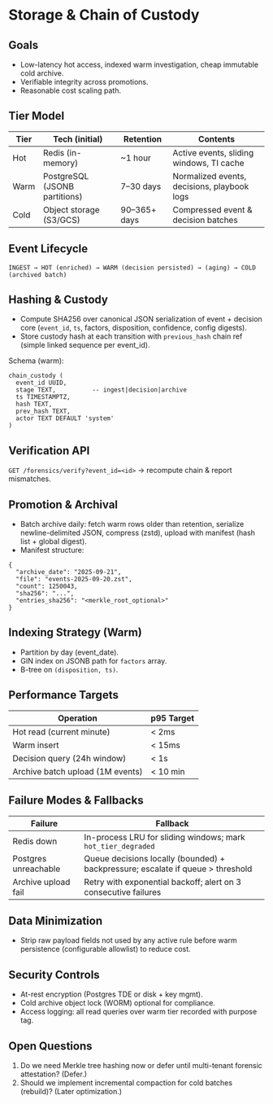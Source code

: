 # Storage & Chain of Custody

## Goals
- Low-latency hot access, indexed warm investigation, cheap immutable cold archive.
- Verifiable integrity across promotions.
- Reasonable cost scaling path.

## Tier Model
| Tier | Tech (initial) | Retention | Contents |
|------|----------------|-----------|----------|
| Hot | Redis (in-memory) | ~1 hour | Active events, sliding windows, TI cache |
| Warm | PostgreSQL (JSONB partitions) | 7–30 days | Normalized events, decisions, playbook logs |
| Cold | Object storage (S3/GCS) | 90–365+ days | Compressed event & decision batches |

## Event Lifecycle
`INGEST → HOT (enriched) → WARM (decision persisted) → (aging) → COLD (archived batch)`

## Hashing & Custody
- Compute SHA256 over canonical JSON serialization of event + decision core (`event_id`, `ts`, factors, disposition, confidence, config digests).
- Store custody hash at each transition with `previous_hash` chain ref (simple linked sequence per event_id).

Schema (warm):
```
chain_custody (
  event_id UUID,
  stage TEXT,          -- ingest|decision|archive
  ts TIMESTAMPTZ,
  hash TEXT,
  prev_hash TEXT,
  actor TEXT DEFAULT 'system'
)
```

## Verification API
`GET /forensics/verify?event_id=<id>` → recompute chain & report mismatches.

## Promotion & Archival
- Batch archive daily: fetch warm rows older than retention, serialize newline-delimited JSON, compress (zstd), upload with manifest (hash list + global digest).
- Manifest structure:
```
{
  "archive_date": "2025-09-21",
  "file": "events-2025-09-20.zst",
  "count": 1250043,
  "sha256": "...",
  "entries_sha256": "<merkle_root_optional>"
}
```

## Indexing Strategy (Warm)
- Partition by day (event_date).
- GIN index on JSONB path for `factors` array.
- B-tree on `(disposition, ts)`.

## Performance Targets
| Operation | p95 Target |
|-----------|-----------|
| Hot read (current minute) | < 2ms |
| Warm insert | < 15ms |
| Decision query (24h window) | < 1s |
| Archive batch upload (1M events) | < 10 min |

## Failure Modes & Fallbacks
| Failure | Fallback |
|---------|----------|
| Redis down | In-process LRU for sliding windows; mark `hot_tier_degraded` |
| Postgres unreachable | Queue decisions locally (bounded) + backpressure; escalate if queue > threshold |
| Archive upload fail | Retry with exponential backoff; alert on 3 consecutive failures |

## Data Minimization
- Strip raw payload fields not used by any active rule before warm persistence (configurable allowlist) to reduce cost.

## Security Controls
- At-rest encryption (Postgres TDE or disk + key mgmt).
- Cold archive object lock (WORM) optional for compliance.
- Access logging: all read queries over warm tier recorded with purpose tag.

## Open Questions
1. Do we need Merkle tree hashing now or defer until multi-tenant forensic attestation? (Defer.)
2. Should we implement incremental compaction for cold batches (rebuild)? (Later optimization.)
